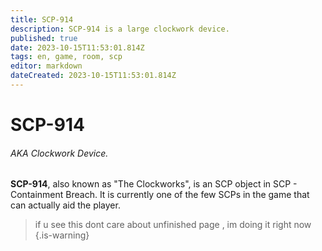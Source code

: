 ```yaml
---
title: SCP-914
description: SCP-914 is a large clockwork device.
published: true
date: 2023-10-15T11:53:01.814Z
tags: en, game, room, scp
editor: markdown
dateCreated: 2023-10-15T11:53:01.814Z
---
```


# SCP-914
###### AKA Clockwork Device.
**SCP-914**, also known as "The Clockworks", is an SCP object in SCP - Containment Breach. It is currently one of the few SCPs in the game that can actually aid the player.

> if u see this dont care about unfinished page , im doing it right now
{.is-warning}
